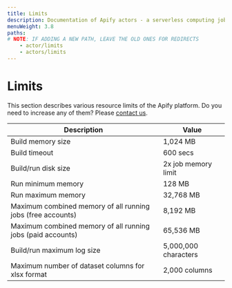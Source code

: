 ```yaml
---
title: Limits
description: Documentation of Apify actors - a serverless computing jobs that enable execution of long-running web scraping and automation tasks in the cloud.
menuWeight: 3.8
paths:
# NOTE: IF ADDING A NEW PATH, LEAVE THE OLD ONES FOR REDIRECTS
    - actor/limits
    - actors/limits
---
```


# [](#limits)Limits

This section describes various resource limits of the Apify platform. Do you need to increase any of them? Please [contact us](https://apify.com/contact).

|Description|Value|
|--- |--- |
|Build memory size|1,024 MB <!-- ACTOR_LIMITS.BUILD_DEFAULT_MEMORY_MBYTES -->|
|Build timeout|600 secs <!-- ACTOR_LIMITS.BUILD_TIMEOUT_SECS --> |
|Build/run disk size|2x job memory limit<!-- ACTOR_LIMITS.RUN_DISK_TO_MEMORY_SIZE_COEFF -->|
|Run minimum memory|128 MB<!-- ACTOR_LIMITS.MIN_RUN_MEMORY_MBYTES -->|
|Run maximum memory|32,768 MB<!-- ACTOR_LIMITS.MAX_RUN_MEMORY_MBYTES -->|
|Maximum combined memory of all running jobs (free accounts)|8,192 MB<!-- ACTOR_LIMITS.FREE_ACCOUNT_MAX_MEMORY_MBYTES -->|
|Maximum combined memory of all running jobs (paid accounts)|65,536 MB<!-- ACTOR_LIMITS.PAID_ACCOUNT_MAX_MEMORY_MBYTES -->|
|Build/run maximum log size|5,000,000 characters<!-- ACTOR_LIMITS.LOG_MAX_CHARS -->|
|Maximum number of dataset columns for xlsx format|2,000 columns|
